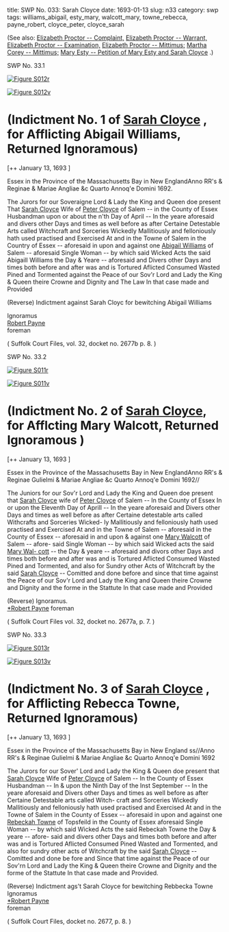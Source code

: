 title: SWP No. 033: Sarah Cloyce
date: 1693-01-13
slug: n33
category: swp
tags: williams_abigail, esty_mary, walcott_mary, towne_rebecca, payne_robert, cloyce_peter, cloyce_sarah




(See also: [Elizabeth Proctor -- Complaint,](/n2.html#n2.312) [Elizabeth Proctor -- Warrant,](/n2.html#n2.313) [Elizabeth Proctor -- Examination,](/n13.html#n13.21) [Elizabeth Proctor -- Mittimus;](/n1.html#n1.108) [Martha Corey -- Mittimus;](/n1.html#n1.108) [Mary Esty -- Petition of Mary Esty and Sarah Cloyce](/n1.html#n1.159) .)

<div markdown class="doc" id="n33.1">

<div class="doc_id">SWP No. 33.1</div>

<span markdown class="figure">[![Figure S012r](archives/Suffolk/small/S012A.jpg)](archives/Suffolk/large/S012A.jpg)</span>

<span markdown class="figure">[![Figure S012v](archives/Suffolk/small/S012B.jpg)](archives/Suffolk/large/S012B.jpg)</span>

# (Indictment No. 1 of [Sarah Cloyce](/tag/cloyce_sarah.html) , for Afflicting Abigail Williams, Returned Ignoramous)

[++ January 13, 1693 ]

Essex in the Province  of the Massachusetts  Bay in New EnglandAnno RR's & Reginae & Mariae Angliae &c  Quarto Annoq'e Domini 1692.

The Jurors for our Soveraigne Lord & Lady the King and Queen  doe present That [Sarah Cloyce](/tag/cloyce_sarah.html) Wife of [Peter Cloyce](/tag/cloyce_peter.html) of Salem --  in the County of Essex Husbandman upon or about the n'th Day of April -- In the yeare aforesaid and divers other Days and times as  well before as after Certaine Detestable Arts called Witchcraft and  Sorceries Wickedly Mallitiously and felloniously hath used practised  and Exercised At and in the Towne of Salem in the Country of  Essex -- aforesaid in upon and against one [Abigail Williams](/tag/williams_abigail.html) of Salem --  aforesaid Single Woman -- by which said Wicked Acts the said Abigaill Williams the Day & Yeare -- aforesaid and Divers other Days  and times both before and after was and is Tortured Aflicted Consumed Wasted Pined and Tormented against the Peace of our Sov'r  Lord and Lady the King & Queen theire Crowne and Dignity and  The Law In that case made and Provided

(Reverse) Indictment against Sarah
Cloyc for bewitching Abigail Williams

Ignoramus  
[Robert Payne](/tag/payne_robert.html)  
foreman

( Suffolk Court Files, vol. 32, docket no. 2677b p. 8. )


</div>



<div markdown class="doc" id="n33.2">

<div class="doc_id">SWP No. 33.2</div>


<span markdown class="figure">[![Figure S011r](archives/Suffolk/small/S011A.jpg)](archives/Suffolk/large/S011A.jpg)</span>

<span markdown class="figure">[![Figure S011v](archives/Suffolk/small/S011B.jpg)](archives/Suffolk/large/S011B.jpg)</span>

# (Indictment No. 2 of [Sarah Cloyce](/tag/cloyce_sarah.html), for Afflcting Mary Walcott, Returned Ignoramous )

[++ January 13, 1693 ]

Essex in the Province  of the Massachusetts  Bay in New EnglandAnno RR's & Reginae Gulielmi & Mariae  Angliae &c Quarto Annoq'e Domini 1692//

The Juniors for our Sov'r Lord and Lady the King and Queen doe  present that [Sarah Cloyce](/tag/cloyce_sarah.html) wife of [Peter Cloyce](/tag/cloyce_peter.html) of Salem -- In the  County of Essex In or upon the Eleventh Day of Aprill -- In the yeare aforesaid and Divers other Days and times as well before as  after Certaine detestable arts called Withcrafts and Sorceries Wicked-  ly Mallitiously and felloniously hath used practised and Exercised At  and in the Towne of Salem -- aforesaid in the County of Essex --  aforesaid in and upon & against one [Mary Walcott](/tag/walcott_mary.html) of Salem -- afore-  said Single Woman -- by which said Wicked acts the said [Mary Wal- cott](/tag/walcott_mary.html) -- the Day & yeare -- aforesaid and divors other Days and times  both before and after was and is Tortured Aflicted Consumed Wasted  Pined and Tormented, and also for Sundry other Acts of Witchcraft  by the said [Sarah Cloyce](/tag/cloyce_sarah.html) -- Comitted and done before and since that  time against the Peace of our Sov'r Lord and Lady the King and  Queen theire Crowne and Dignity and the forme in the Stattute  In that case made and Provided

(Reverse)  Ignoramus.  
[*Robert Payne](/tag/payne_robert.html) 
foreman

( Suffolk Court Files vol. 32, docket no. 2677a, p. 7. )


</div>



<div markdown class="doc" id="n33.3">

<div class="doc_id">SWP No. 33.3</div>


<span markdown class="figure">[![Figure S013r](archives/Suffolk/small/S013A.jpg)](archives/Suffolk/large/S013A.jpg)</span>

<span markdown class="figure">[![Figure S013v](archives/Suffolk/small/S013B.jpg)](archives/Suffolk/large/S013B.jpg)</span>

# (Indictment No. 3 of [Sarah Cloyce](/tag/cloyce_sarah.html) , for Afflicting Rebecca Towne, Returned Ignoramous)

[++ January 13, 1693 ]

Essex in the Province  of the Massachusetts  Bay in New England  ss//Anno RR's & Reginae Gulielmi & Mariae  Angliae &c Quarto Annoq'e Domini 1692

The Jurors for our Sover' Lord and Lady the King & Queen doe  present that [Sarah Cloyce](/tag/cloyce_sarah.html) Wife of [Peter Cloyce](/tag/cloyce_peter.html) of Salem -- In the   County of Essex Husbandman -- In & upon the Ninth Day of the Inst September -- In the yeare aforesaid and Divers other Days and  times as well before as after Certaine Detestable arts called Witch-  craft and Sorceries Wickedly Mallitiously and felloniously hath used  practised and Exercised At and in the Towne of Salem in the County  of Essex -- aforesaid in upon and against one [Rebeckah Towne](/tag/towne_rebecca.html) of Topsfeild in the County of Essex aforesaid Single Woman -- by which  said Wicked Acts the said Rebeckah Towne the Day & yeare -- afore-  said and divers other Days and times both before and after was and  is Tortured Aflicted Consumed Pined Wasted and Tormented, and  also for sundry other acts of Witchcraft by the said [Sarah Cloyce](/tag/cloyce_sarah.html) --  Comitted and done be fore and Since that time against the Peace of our Sov'rn Lord and Lady the King & Queen theire Crowne and  Dignity and the forme of the Stattute In that case made and Provided.

(Reverse) Indictment ags't Sarah Cloyce
for bewitching Rebbecka Towne
Ignoramus  
[*Robert Payne](/tag/payne_robert.html)  
foreman

( Suffolk Court Files, docket no. 2677, p. 8. )


</div>

